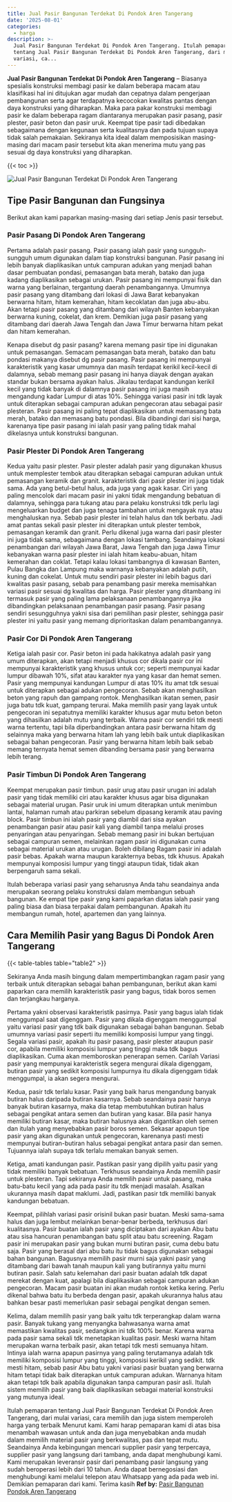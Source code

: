 ```yaml
---
title: Jual Pasir Bangunan Terdekat Di Pondok Aren Tangerang
date: '2025-08-01'
categories:
  - harga
description: >-
  Jual Pasir Bangunan Terdekat Di Pondok Aren Tangerang. Itulah pemaparan
  tentang Jual Pasir Bangunan Terdekat Di Pondok Aren Tangerang, dari mulai
  variasi, ca...
---
```


**Jual Pasir Bangunan Terdekat Di Pondok Aren Tangerang** – Biasanya spesialis konstruksi membagi pasir ke dalam beberapa macam atau klasifikasi hal ini ditujukan agar mudah dan cepatnya dalam pengerjaan pembangunan serta agar terdapatnya kecocokan kwalitas pantas dengan daya konstruksi yang diharapkan. Maka para pakar konstruksi membagi pasir ke dalam beberapa ragam diantaranya merupakan pasir pasang, pasir plester, pasir beton dan pasir uruk. Keempat tipe pasir tadi dibedakan sebagaimana dengan kegunaan serta kualitasnya dan pada tujuan supaya tidak salah pemakaian. Sekiranya kita ideal dalam memposisikan masing-masing dari macam pasir tersebut kita akan menerima mutu yang pas sesuai dg daya konstruksi yang diharapkan.

{{< toc >}}

![Jual Pasir Bangunan Terdekat Di Pondok Aren Tangerang](/images/jual-pasir-bangunan-50.png)

## Tipe Pasir Bangunan dan Fungsinya

Berikut akan kami paparkan masing-masing dari setiap Jenis pasir tersebut.

### Pasir Pasang Di Pondok Aren Tangerang

Pertama adalah pasir pasang. Pasir pasang ialah pasir yang sungguh-sungguh umum digunakan dalam tiap konstruksi bangunan. Pasir pasang ini lebih banyak diaplikasikan untuk campuran adukan yang menjadi bahan dasar pembuatan pondasi, pemasangan bata merah, batako dan juga kadang diaplikasikan sebagai urukan. Pasir pasang ini mempunyai fisik dan warna yang berlainan, tergantung daerah penambangannya. Umumnya pasir pasang yang ditambang dari lokasi di Jawa Barat kebanyakan berwarna hitam, hitam kemerahan, hitam kecoklatan dan juga abu-abu. Akan tetapi pasir pasang yang ditambang dari wilayah Banten kebanyakan berwarna kuning, cokelat, dan krem. Demikian juga pasir pasang yang ditambang dari daerah Jawa Tengah dan Jawa Timur berwarna hitam pekat dan hitam kemerahan.

Kenapa disebut dg pasir pasang? karena memang pasir tipe ini digunakan untuk pemasangan. Semacam pemasangan bata merah, batako dan batu pondasi makanya disebut dg pasir pasang. Pasir pasang ini mempunyai karakteristik yang kasar umumnya dan masih terdapat kerikil kecil-kecil di dalamnya, sebab memang pasir pasang ini hanya diayak dengan ayakan standar bukan bersama ayakan halus. Jikalau terdapat kandungan kerikil kecil yang tidak banyak di dalamnya pasir pasang ini juga masih mengandung kadar Lumpur di atas 10%. Sehingga variasi pasir ini tdk layak untuk diterapkan sebagai campuran adukan pengecoran atau sebagai pasir plesteran. Pasir pasang ini paling tepat diaplikasikan untuk memasang bata merah, batako dan memasang batu pondasi. Bila dibandingi dari sisi harga, karenanya tipe pasir pasang ini ialah pasir yang paling tidak mahal dikelasnya untuk konstruksi bangunan.

### Pasir Plester Di Pondok Aren Tangerang

Kedua yaitu pasir plester. Pasir plester adalah pasir yang digunakan khusus untuk memplester tembok atau diterapkan sebagai campuran adukan untuk pemasangan keramik dan granit. karakteristik dari pasir plester ini juga tidak sama. Ada yang betul-betul halus, ada juga yang agak kasar. Ciri yang paling mencolok dari macam pasir ini yakni tidak mengandung bebatuan di dalamnya, sehingga para tukang atau para pelaku konstruksi tdk perlu lagi mengeluarkan budget dan juga tenaga tambahan untuk mengayak nya atau menghaluskan nya. Sebab pasir plester ini telah halus dan tdk berbatu. Jadi amat pantas sekali pasir plester ini diterapkan untuk plester tembok, pemasangan keramik dan granit. Perlu dikenal juga warna dari pasir plester ini juga tidak sama, sebagaimana dengan lokasi tambang. Seandainya lokasi penambangan dari wilayah Jawa Barat, Jawa Tengah dan juga Jawa Timur kebanyakan warna pasir plester ini ialah hitam keabu-abuan, hitam kemerahan dan coklat. Tetapi kalau lokasi tambangnya di kawasan Banten, Pulau Bangka dan Lampung maka warnanya kebanyakan adalah putih, kuning dan cokelat. Untuk mutu sendiri pasir plester ini lebih bagus dari kwalitas pasir pasang, sebab para penambang pasir mereka memisahkan variasi pasir sesuai dg kwalitas dan harga. Pasir plester yang ditambang ini termasuk pasir yang paling lama pelaksanaan penambangannya jika dibandingkan pelaksanaan penambangan pasir pasang. Pasir pasang sendiri sesungguhnya yakni sisa dari pemilihan pasir plester, sehingga pasir plester ini yaitu pasir yang memang diprioritaskan dalam penambangannya.

### Pasir Cor Di Pondok Aren Tangerang

Ketiga ialah pasir cor. Pasir beton ini pada hakikatnya adalah pasir yang umum diterapkan, akan tetapi menjadi khusus cor dikala pasir cor ini mempunyai karakteristik yang khusus untuk cor; seperti mempunyai kadar lumpur dibawah 10%, sifat atau karakter nya yang kasar dan hemat semen. Pasir yang mempunyai kandungan Lumpur di atas 10% itu amat tdk sesuai untuk diterapkan sebagai adukan pengecoran. Sebab akan menghasilkan beton yang rapuh dan gampang rontok. Menghasilkan ikatan semen, pasir juga batu tdk kuat, gampang terurai. Maka memilih pasir yang layak untuk pengecoran ini sepatutnya memiliki karakter khusus agar mutu beton beton yang dihasilkan adalah mutu yang terbaik. Warna pasir cor sendiri tdk mesti warna tertentu, tapi bila diperbandingkan antara pasir berwarna hitam dg selainnya maka yang berwarna hitam lah yang lebih baik untuk diaplikasikan sebagai bahan pengecoran. Pasir yang berwarna hitam lebih baik sebab memang ternyata hemat semen dibanding bersama pasir yang berwarna lebih terang.

### Pasir Timbun Di Pondok Aren Tangerang

Keempat merupakan pasir timbun. pasir urug atau pasir urugan ini adalah pasir yang tidak memiliki ciri atau karakter khusus agar bisa digunakan sebagai material urugan. Pasir uruk ini umum diterapkan untuk menimbun lantai, halaman rumah atau parkiran sebelum dipasang keramik atau paving block. Pasir timbun ini ialah pasir yang diambil dari sisa ayakan penambangan pasir atau pasir kali yang diambil tanpa melalui proses penyaringan atau penyaringan. Sebab memang pasir ini bukan bertujuan sebagai campuran semen, melainkan ragam pasir ini digunakan cuma sebagai material urukan atau urugan. Boleh dibilang Ragam pasir ini adalah pasir bebas. Apakah warna maupun karakternya bebas, tdk khusus. Apakah mempunyai komposisi lumpur yang tinggi ataupun tidak, tidak akan berpengaruh sama sekali.

Itulah beberapa variasi pasir yang seharusnya Anda tahu seandainya anda merupakan seorang pelaku konstruksi dalam membangun sebuah bangunan. Ke empat tipe pasir yang kami paparkan diatas ialah pasir yang paling biasa dan biasa terpakai dalam pembangunan. Apakah itu membangun rumah, hotel, apartemen dan yang lainnya.

## Cara Memilih Pasir yang Bagus Di Pondok Aren Tangerang

{{< table-tables table="table2" >}}

Sekiranya Anda masih bingung dalam mempertimbangkan ragam pasir yang terbaik untuk diterapkan sebagai bahan pembangunan, berikut akan kami paparkan cara memilih karakteristik pasir yang bagus, tidak boros semen dan terjangkau harganya.

Pertama yakni observasi karakteristik pasirnya. Pasir yang bagus ialah tidak menggumpal saat digenggam. Pasir yang dikala digenggam menggumpal yaitu variasi pasir yang tdk baik digunakan sebagai bahan bangunan. Sebab umumnya variasi pasir seperti itu memiliki komposisi lumpur yang tinggi. Segala variasi pasir, apakah itu pasir pasang, pasir plester ataupun pasir cor, apabila memiliki komposisi lumpur yang tinggi maka tdk bagus diaplikasikan. Cuma akan memboroskan penerapan semen. Carilah Variasi pasir yang mempunyai karakteristik segera mengurai dikala digenggam, butiran pasir yang sedikit komposisi lumpurnya itu dikala digenggam tidak menggumpal, ia akan segera mengurai.

Kedua, pasir tdk terlalu kasar. Pasir yang baik harus mengandung banyak butiran halus daripada butiran kasarnya. Sebab seandainya pasir hanya banyak butiran kasarnya, maka dia tetap membutuhkan butiran halus sebagai pengikat antara semen dan butiran yang kasar. Bila pasir hanya memiliki butiran kasar, maka butiran halusnya akan digantikan oleh semen dan itulah yang menyebabkan pasir boros semen. Sekasar apapun tipe pasir yang akan digunakan untuk pengecoran, karenanya pasti mesti mempunyai butiran-butiran halus sebagai pengikat antara pasir dan semen. Tujuannya ialah supaya tdk terlalu memakan banyak semen.

Ketiga, amati kandungan pasir. Pastikan pasir yang dipilih yaitu pasir yang tidak memiliki banyak bebatuan. Terkhusus seandainya Anda memilih pasir untuk plesteran. Tapi sekiranya Anda memilih pasir untuk pasang, maka batu-batu kecil yang ada pada pasir itu tdk menjadi masalah. Asalkan ukurannya masih dapat maklumi. Jadi, pastikan pasir tdk memiliki banyak kandungan bebatuan.

Keempat, pilihlah variasi pasir orisinil bukan pasir buatan. Meski sama-sama halus dan juga lembut melainkan benar-benar berbeda, terkhusus dari kualitasnya. Pasir buatan ialah pasir yang diciptakan dari ayakan Abu batu atau sisa hancuran penambangan batu split atau batu screening. Ragam pasir ini merupakan pasir yang bukan murni butiran pasir, cuma debu batu saja. Pasir yang berasal dari abu batu itu tidak bagus digunakan sebagai bahan bangunan. Bagusnya memilih pasir murni saja yakni pasir yang ditambang dari bawah tanah maupun kali yang butirannya yaitu murni butiran pasir. Salah satu kelemahan dari pasir buatan adalah tdk dapat merekat dengan kuat, apalagi bila diaplikasikan sebagai campuran adukan pengecoran. Macam pasir buatan ini akan mudah rontok ketika kering. Perlu dikenal bahwa batu itu berbeda dengan pasir, apakah ukurannya halus atau bahkan besar pasti memerlukan pasir sebagai pengikat dengan semen.

Kelima, dalam memilih pasir yang baik yaitu tdk terperangkap dalam warna pasir. Banyak tukang yang menyangka bahwasanya warna amat memastikan kwalitas pasir, sedangkan ini tdk 100% benar. Karena warna pada pasir sama sekali tdk menetapkan kualitas pasir. Meski warna hitam merupakan warna terbaik pasir, akan tetapi tdk mesti semuanya hitam. Intinya ialah warna apapun pasirnya yang paling terutamanya adalah tdk memiliki komposisi lumpur yang tinggi, komposisi kerikil yang sedikit. tdk mesti hitam, sebab pasir Abu batu yakni variasi pasir buatan yang berwarna hitam tetapi tidak baik diterapkan untuk campuran adukan. Warnanya hitam akan tetapi tdk baik apabila digunakan tanpa campuran pasir asli. Itulah sistem memilih pasir yang baik diaplikasikan sebagai material konstruksi yang mutunya ideal.

Itulah pemaparan tentang Jual Pasir Bangunan Terdekat Di Pondok Aren Tangerang, dari mulai variasi, cara memilih dan juga sistem memperoleh harga yang terbaik Menurut kami. Kami harap pemaparan kami di atas bisa menambah wawasan untuk anda dan juga menyebabkan anda mudah dalam memilih material pasir yang berkwalitas, pas dan tepat mutu. Seandainya Anda kebingungan mencari supplier pasir yang terpercaya, supplier pasir yang langsung dari tambang, anda dapat menghubungi kami. Kami merupakan leveransir pasir dari penambang pasir langsung yang sudah beroperasi lebih dari 10 tahun. Anda dapat bernegosiasi dan menghubungi kami melalui telepon atau Whatsapp yang ada pada web ini. Demikian pemaparan dari kami. Terima kasih
**Ref by:** [Pasir Bangunan Pondok Aren Tangerang](https://id.wikipedia.org/wiki/Pasir)
